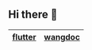 ## Hi there 👋


|[flutter](https://github.com/yzqbooks/flutter-docs)|[wangdoc](https://github.com/yzqbooks/wangdoc)|
|---|---|
